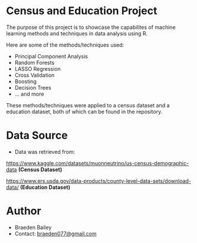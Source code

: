 # Census and Education Project
The purpose of this project is to showcase the capabilites of machine learning methods and techniques in data analysis using R. 

Here are some of the methods/techniques used:
+ Principal Component Analysis
+ Random Forests
+ LASSO Regression
+ Cross Validation
+ Boosting
+ Decision Trees 
+ ... and more

These methods/techniques were applied to a census dataset and a education dataset, both of which can be found in the repository.

# Data Source
+ Data was retrieved from: 

https://www.kaggle.com/datasets/muonneutrino/us-census-demographic-data **(Census Dataset)**

https://www.ers.usda.gov/data-products/county-level-data-sets/download-data/ **(Education Dataset)**

# Author
+ Braeden Bailey
+ Contact: braeden077@gmail.com

